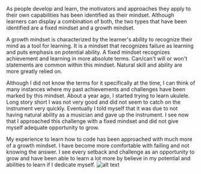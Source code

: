 As people develop and learn, the motivators and approaches they apply to their own capabilities has been identified as their mindset.  Although learners can display a combination of both, the two types that have been identified are a fixed mindset and a growth mindset.


A growth mindset is characterized by the learner's ability to recognize their mind as a tool for learning.  It is a mindset that recognizes failure as learning and puts emphasis on potential ability.  A fixed mindset recognizes achievement and learning in more absolute terms.  Can/can't will or won't statements are common within this mindset.  Natural skill and ability are more greatly relied on.

Although I did not know the terms for it specifically at the time, I can think of many instances where my past achievements and challenges have been marked by this mindset.  About a year ago, I started trying to learn ukulele.  Long story short I was not very good and did not seem to catch on the instrument very quickly.  Eventually I told myself that it was due to not having natural ability as a musician and gave up the instrument.  I see now that I approached this challenge with a fixed mindset and did not give myself adequate opportunity to grow.

My experience to learn how to code has been approached with much more of a growth mindset.  I have become more comfortable with failing and not knowing the answer.  I see every setback and challenge as an opportunity to grow and have been able to learn a lot more by believe in my potential and abilities to learn if I dedicate myself.
![alt text](https://scontent-iad3-1.xx.fbcdn.net/t31.0-8/13227812_10207629553150121_933057468983914368_o.jpg "What's Your Mindset?")
